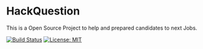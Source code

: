 # HackQuestion
This is a Open Source Project to help and prepared candidates to next Jobs.

[![Build Status](https://travis-ci.org/shpsyte/HackQuestion.svg?branch=master)](https://travis-ci.org/shpsyte/HackQuestion)
[![License: MIT](https://img.shields.io/badge/License-MIT-yellow.svg)](https://opensource.org/licenses/MIT)
